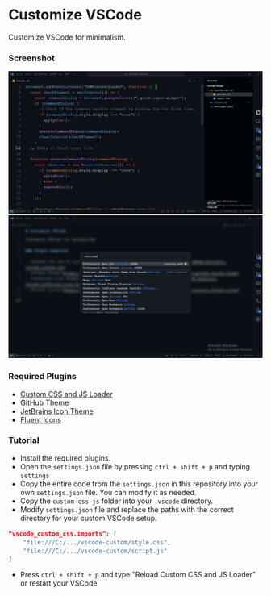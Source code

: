 # Customize VSCode

Customize VSCode for minimalism.

### Screenshot

![Project Screenshot](img/screenshot-1.png)
![Project Screenshot](img/screenshot-2.png)

### Required Plugins

- [Custom CSS and JS Loader](https://marketplace.visualstudio.com/items?itemName=be5invis.vscode-custom-css)
- [GitHub Theme](https://marketplace.visualstudio.com/items?itemName=GitHub.github-vscode-theme)
- [JetBrains Icon Theme](https://marketplace.visualstudio.com/items?itemName=chadalen.vscode-jetbrains-icon-theme)
- [Fluent Icons](https://marketplace.visualstudio.com/items?itemName=miguelsolorio.fluent-icons)

### Tutorial

- Install the required plugins.
- Open the `settings.json` file by pressing `ctrl + shift + p` and typing `settings`
- Copy the entire code from the `settings.json` in this repository into your own `settings.json` file. You can modify it as needed.
- Copy the `custom-css-js` folder into your `.vscode` directory.
- Modify `settings.json` file and replace the paths with the correct directory for your custom VSCode setup.

```json
"vscode_custom_css.imports": [
    "file:///C:/.../vscode-custom/style.css",
    "file:///C:/.../vscode-custom/script.js"
]
```

- Press `ctrl + shift + p` and type "Reload Custom CSS and JS Loader" or restart your VSCode
